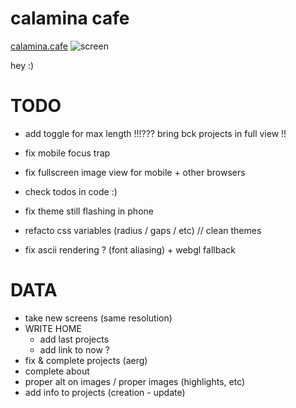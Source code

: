 # calamina cafe

[calamina.cafe](https://calamina.cafe)
![screen](/calaminacafe.avif?raw=true "calamina.cafe")

hey :)

# TODO
- add toggle for max length !!!??? bring bck projects in full view !!

- fix mobile focus trap
- fix fullscreen image view for mobile + other browsers
- check todos in code :)
- fix theme still flashing in phone
- refacto css variables (radius / gaps / etc) // clean themes
- fix ascii rendering ? (font aliasing) + webgl fallback

# DATA
- take new screens (same resolution)
- WRITE HOME
  - add last projects
  - add link to now ?
- fix & complete projects (aerg)
- complete about
- proper alt on images / proper images (highlights, etc)
- add info to projects (creation - update)